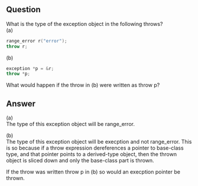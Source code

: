 ## Question  
What is the type of the exception object in the following throws?  
(a)
```cpp
range_error r("error");
throw r;
```
(b)
```cpp
exception *p = &r;
throw *p;
```
What would happen if the throw in (b) were written as throw p?  
## Answer  
(a)  
The type of this exception object will be range_error.  

(b)  
The type of this exception object will be execption and not range_error. This is so because if a throw expression dereferences a pointer to base-class type, and that pointer points to a derived-type object, then the thrown object is sliced down and only the base-class part is thrown.  

If the throw was written throw p in (b) so would an execption pointer be thrown.  
